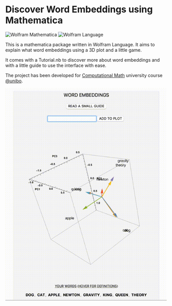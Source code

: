 # Discover Word Embeddings using Mathematica

![Wolfram Mathematica](https://img.shields.io/badge/-Wolfram%20Mathematica-DD1100?style=flat&logo=wolframmathematica&logoColor=white)
![Wolfram Language](https://img.shields.io/badge/-Wolfram%20Language-DD1100?style=flat&logo=wolframlanguage&logoColor=white)



This is a mathematica package written in Wolfram Language. It aims to explain what word embeddings using a 3D plot and a little game.

It comes with a Tutorial.nb to discover more about word embeddings and with a little guide to use the interface with ease.

The project has been developed for [Computational Math](https://www.unibo.it/it/studiare/dottorati-master-specializzazioni-e-altra-formazione/insegnamenti/insegnamento/2023/479026)  university course [@unibo](https://www.unibo.it/it).

![3d cube](images/word-embeddings.gif)
